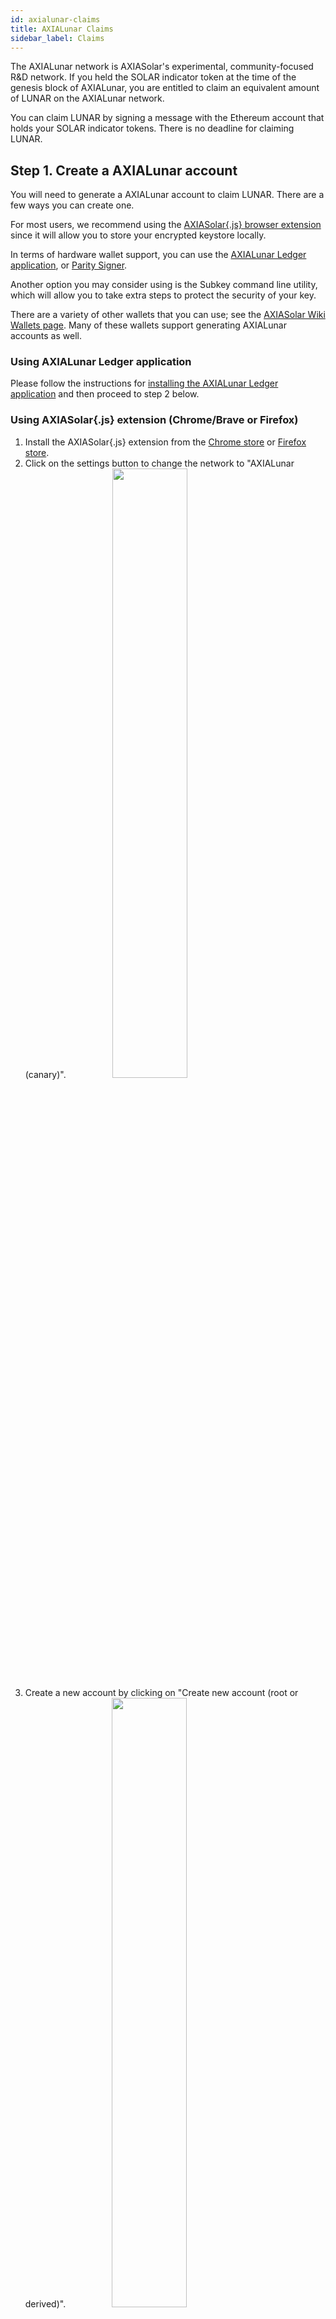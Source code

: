 ```yaml
---
id: axialunar-claims
title: AXIALunar Claims
sidebar_label: Claims
---
```


The AXIALunar network is AXIASolar's experimental, community-focused R&D network. If you held the SOLAR indicator token at the time of the genesis block of AXIALunar, you are entitled to claim an equivalent amount of LUNAR on the AXIALunar network.

You can claim LUNAR by signing a message with the Ethereum account that holds your SOLAR indicator tokens. There is no deadline for claiming LUNAR.

## Step 1. Create a AXIALunar account

You will need to generate a AXIALunar account to claim LUNAR. There are a few ways you can create one.

For most users, we recommend using the [AXIASolar{.js} browser extension](https://chrome.google.com/webstore/detail/axiasolar%7Bjs%7D-extension/mopnmbcafieddcagagdcbnhejhlodfdd?hl=en) since it will allow you to store your encrypted keystore locally.

In terms of hardware wallet support, you can use the [AXIALunar Ledger application](axialunar-ledger), or [Parity Signer](https://solar.wiki.axiacoin.network/docs/en/learn-account-generation#parity-signer).

Another option you may consider using is the Subkey command line utility, which will allow you to take extra steps to protect the security of your key.

There are a variety of other wallets that you can use; see the [AXIASolar Wiki Wallets page](https://solar.wiki.axiacoin.network/docs/en/build-wallets). Many of these wallets support generating AXIALunar accounts as well.

### Using AXIALunar Ledger application

Please follow the instructions for [installing the AXIALunar Ledger application](axialunar-ledger) and then proceed to step 2 below.

### Using AXIASolar{.js} extension (Chrome/Brave or Firefox)

1. Install the AXIASolar{.js} extension from the [Chrome store](https://chrome.google.com/webstore/detail/axiasolar%7Bjs%7D-extension/mopnmbcafieddcagagdcbnhejhlodfdd?hl=en) or [Firefox store](https://addons.mozilla.org/en-US/firefox/addon/axiasolar-js-extension/).
2. Click on the settings button to change the network to "AXIALunar (canary)". <img src="/img/axialunar/axialunar_axiasolarjs_add_account-1.png" width=50% style="margin-left: 70px;" />
3. Create a new account by clicking on "Create new account (root or derived)". <img src="/img/axialunar/axialunar_axiasolarjs_create.png" width=50% style="margin-left: 70px;" />
4. Uncheck the option to create an account dervied from another seed. <img src="/img/axialunar/axialunar_axiasolarjs_uncheck.png" width=50% style="margin-left: 70px;" />
5. Copy the seed phrase and store it somewhere safe. Don't share the seed phrase with anyone, you can use it to access your account if you forget your password or want to import your account again. <img src="/img/axialunar/axialunar_axiasolarjs_mnemonicseed.jpg" width=50% style="margin-left: 70px;" />
6. Enter a name for the account and type a strong password (at least 6 characters). <img src="/img/axialunar/axialunar_axiasolarjs_final_account.png" width=50% style="margin-left: 70px;" />
7. Click on "Add the account with the generated seed".
8. You can copy the account's address to the clipboard by clicking on its identicon.

### Using Subkey

#### Installation

You can install Subkey with this one-line command:

```
cargo install --force --git https://github.com/axia-tech/substrate subkey
```

Note that you will already have had to install the proper Rust version and dependencies. If you have not done so, or experience problems installing using that command, run the following commands first, and then re-try the previous command:

```
curl https://sh.rustup.rs -sSf | sh

rustup update nightly
rustup target add wasm32-unknown-unknown --toolchain nightly
rustup update stable
cargo install --git https://github.com/alexcrichton/wasm-gc
```

Alternatively, you can build Subkey from the source code.

1. Follow the build instructions for [Substrate](https://substrate.dev/docs/en/knowledgebase/getting-started).
2. When building, only build Subkey by typing `cargo build -p subkey`.
3. The executable is `./target/debug/subkey`.

#### Usage

You can use Subkey on a computer that is not connected to the internet for added security.

The command `subkey --network axialunar generate` will generate a new key-pair. If you want to be more secure, use 24 words, `subkey --network axialunar generate --words 24`.

```
$ subkey --network axialunar generate
Secret phrase `lobster flock few equip connect boost excuse glass machine find wonder tattoo` is account:
  Secret seed: 0x95b90eb1344e3aea40f4a6dc81622901a2ac39efb331c41db10c311bb9b46927
  Public key (hex): 0xfe7fce341ff73e1db537daa4cc8c539997a8b0654b06cb81c47e4f067f55a65a
  Address (SS58): JL1eTcbzuZP99FjeySkDrMygNREPdbhRyV7iD5AsV4fDRcg
```

The `Address (SS58)` field is what you should use to claim your LUNAR tokens. Never share your `Secret phrase` or `Secret seed`, as these can both control your funds.

NOTE: Previous versions of Subkey only generated Substrate addresses. If you do not want to generate a new seed, you can convert the Substrate address to a AXIALunar address by following [this section](#axialunar-from-substrate-address).

See the [Subkey documentation](https://substrate.dev/docs/en/knowledgebase/integrate/subkey) or enter `subkey --help` for more usage examples.

### Using AXIASolar-JS UI

1. Open up the [AXIASolar-JS UI](https://axiasolar.js.org/apps) and navigate to the top left corner of the navigation. This will open up a panel of network options to select from. Select on "AXIALunar", either from Parity or AXIACoin Foundation, then "Switch".

2. Navigate to the [AXIASolar-JS UI Accounts Tab](https://axiasolar.js.org/apps/#/accounts) and click on the "Add account" button.

![axialunar add account](assets/axialunar/axialunar_add_account.png)

3. Enter a name for your account and create a secure password. This password will be used to decrypt your account. The required text fields to complete are highlighted in pink.

![axialunar create account](assets/axialunar/axialunar_create_account.png)

4. Ignore the advanced options unless you want to change the type of cryptography used for your keys (we recommend "Schnorrkel (sr25519)"). You will have to enter an Account Name and a password to protect your account. Be sure to select a secure and hard-to-guess password. Note that anything will be accepted as a password here. Please note: There are no checks to see if it is long enough or secure. You will need this password for any future interaction with or transaction from this account.

5. Click "Save" and "Create and backup account".

![axialunar save backup](assets/axialunar/axialunar_backup_account.png)

6. Save your encrypted keystore locally. Ideally, you would also save it on an external hard drive or thumb drive, or print it out and be able to re-enter it later. You should not store it in cloud storage, email it to yourself, etc. You can use this backup file to restore your account. The seed in the backup file is not readable unless it is decrypted with the password.

7. The account now appears in your Accounts tab and is backed up to the keystore you just saved.

8. Click on the SOLAR identicon to copy the address to the clipboard. ![axialunar copy address](assets/axialunar/axialunar_copy_address.png)

### Using Polkawallet

1. Install [Polkawallet](https://polkawallet.io). Click "Download" and select the link corresponding to the platform you are using. On Android you may need to allow installing apps from external sources. On iOS, you may need to "trust" Polkawallet in the "General > Profiles & Device Management > Enterprise App" section before running the app.

2. Once the app is open, copy the seed phrase and store it in a safe place. Don't share the seed phrase with anyone, you can use it to access your account if you forget your password or otherwise lose your keystore.

<img src="/img/axialunar/polkawallet-create-account.jpg" width=50% />

3. Name your account and make a strong password, make sure to write it down in another place, then click "Save".

4. You will be asked to confirm your seed phrase - this is to make sure you have copied it somewhere safe.

5. Click on the pink QR Code symbol and select "Copy address" to copy your address to clipboard.

<img src="/img/axialunar/polkawallet-accounts-page.jpg" width=50% />
<img src="/img/axialunar/polkawallet-copy-address.jpg" width=50% />

6. [Get the AXIALunar address from the Substrate address.](#axialunar-from-substrate-address)

### AXIALunar from Substrate address

If you used one of the generation methods that gave you a generic Substrate address (begins with a `5`), then you will need to take an extra step to turn this into the properly encoded AXIALunar address.

1. Copy your Substrate generic address to the clipboard.
2. Go to the [AXIASolar-JS UI](https://axiasolar.js.org/apps).
3. Go to the "Settings" tab and find the configuration for "address network prefix".
4. Select "Substrate (development)" and click "Save and reload".
5. Go to the "Address book" and click the "Add contact" button.
6. Enter your address and give it a name like "My Address".
7. Go back to the "Settings" tab and select the "AXIALunar (canary)" option in "address network prefix" and click "Save and reload".
8. Go back to the "Address book" and find the account you just added (it will have the same name).
9. The address is now formatted as a AXIALunar address.

## Step 2. Get LUNAR tokens

There are two methods to claim LUNAR.

### SOLAR Holders

Those who participated in the AXIASolar sales before 2020 and have been allocated SOLAR indicator tokens on Ethereum can claim a proportional amount of LUNAR on the AXIALunar Network.

To do this you must sign a message containing the address of your AXIALunar account. You can do this by using the AXIASolar-JS UI [Claims app](https://axiasolar.js.org/apps/#/claims).

#### Generate a AXIALunar address

If you haven't already done so, you will need to generate a AXIALunar address. See [step 1 above](axialunar-claims#step-1-create-a-axialunar-account) for detailed instructions first.

#### Claiming your LUNAR with MyCrypto

The AXIASolar-JS [Claims app](https://axiasolar.js.org/apps/#/claims) helps you sign a message from MyCrypto. MyCrypto is good to use in case you have stored the key to the Ethereum account holding your SOLAR indicator tokens on a hardware device like a Ledger Nano S or a Trezor. It also supports raw private keys, mnemonics and the Parity signer.

> **NOTICE**: It is much more secure to download and use the MyCrypto app locally. Please make sure to download the latest version for your operating system. You can always find the most up-to-date releases of the desktop app on their [releases page](https://github.com/MyCryptoHQ/MyCrypto/releases).

Once you've downloaded MyCrypto and have it running locally (we recommend an air-gapped computer for maximum security), you can start by navigating to the Claims app on the AXIASolar-JS UI. Select the account you would like to claim the LUNAR into and click the blue "Continue" button to proceed. Your screen should look something like this:

![Claim Step 1](assets/axialunar/claim/claim-1.png)

The hex encoded string that follows the sentence: "Pay LUNAR to the AXIALunar account:" is the hex-encoded public key of your AXIALunar account, minus the `0x` prefix. To verify that the public key is correct you can use the Subkey tool to inspect your address.

The next step is to go to the MyCrypto application and click on "Sign & Verify Message" tab. This will prompt you to select a method for unlocking your wallet. After unlocking your wallet, you will copy and paste the outputted sentence into the input box.

![Claim Step 2](assets/axialunar/claim/claim-2.png)

When you click "Sign Message" you will get a JSON output like the below:

![Claim Step 3](assets/axialunar/claim/claim_3.png)

Copy and paste the JSON output of the signed message from MyCrypto into the input box on the AXIASolar-JS UI and click "Confirm Claim."

![Claim Step 3](assets/axialunar/claim/claim-3.png)

At this point you will see a success message if everything went right and your LUNAR will now be in the account that you claimed to. Congratulations you can now participate in aspects of the AXIALunar network such as [governance](learn-governance) and [staking](learn-staking). During the soft launch period balance transfers will not be enabled.

![Claim Step 4](assets/axialunar/claim/claim-4.png)]

#### Verifying your Claim

After you make an on-chain claim for LUNAR, your balance should be updated on AXIASolar-JS Apps immediately.

Having trouble? Send an email to [support@axiacoin.network](mailto:support@axiacoin.network).

### Third Party Claims Processes

**We do not recommend using a third-party app or process to perform your claim or acquire LUNAR.**

Claiming using a third-party process can lead to the loss of your allocation, therefore we cannot recommend using any third party apps to do so. Manually specifying your transaction data, as specified in our claims process, is the only way to be certain you will receive your allocation.
